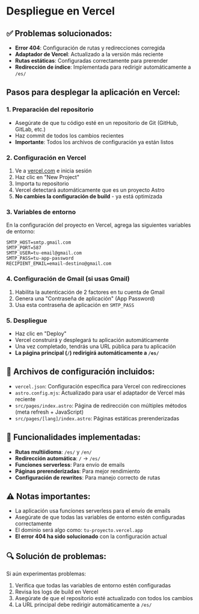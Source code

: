 # Despliegue en Vercel

## ✅ Problemas solucionados:
- **Error 404**: Configuración de rutas y redirecciones corregida
- **Adaptador de Vercel**: Actualizado a la versión más reciente
- **Rutas estáticas**: Configuradas correctamente para prerender
- **Redirección de índice**: Implementada para redirigir automáticamente a `/es/`

## Pasos para desplegar la aplicación en Vercel:

### 1. Preparación del repositorio
- Asegúrate de que tu código esté en un repositorio de Git (GitHub, GitLab, etc.)
- Haz commit de todos los cambios recientes
- **Importante**: Todos los archivos de configuración ya están listos

### 2. Configuración en Vercel
1. Ve a [vercel.com](https://vercel.com) e inicia sesión
2. Haz clic en "New Project"
3. Importa tu repositorio
4. Vercel detectará automáticamente que es un proyecto Astro
5. **No cambies la configuración de build** - ya está optimizada

### 3. Variables de entorno
En la configuración del proyecto en Vercel, agrega las siguientes variables de entorno:

```
SMTP_HOST=smtp.gmail.com
SMTP_PORT=587
SMTP_USER=tu-email@gmail.com
SMTP_PASS=tu-app-password
RECIPIENT_EMAIL=email-destino@gmail.com
```

### 4. Configuración de Gmail (si usas Gmail)
1. Habilita la autenticación de 2 factores en tu cuenta de Gmail
2. Genera una "Contraseña de aplicación" (App Password)
3. Usa esta contraseña de aplicación en `SMTP_PASS`

### 5. Despliegue
- Haz clic en "Deploy"
- Vercel construirá y desplegará tu aplicación automáticamente
- Una vez completado, tendrás una URL pública para tu aplicación
- **La página principal (`/`) redirigirá automáticamente a `/es/`**

## 🔧 Archivos de configuración incluidos:
- `vercel.json`: Configuración específica para Vercel con redirecciones
- `astro.config.mjs`: Actualizado para usar el adaptador de Vercel más reciente
- `src/pages/index.astro`: Página de redirección con múltiples métodos (meta refresh + JavaScript)
- `src/pages/[lang]/index.astro`: Páginas estáticas prerenderizadas

## 🚀 Funcionalidades implementadas:
- **Rutas multiidioma**: `/es/` y `/en/`
- **Redirección automática**: `/` → `/es/`
- **Funciones serverless**: Para envío de emails
- **Páginas prerenderizadas**: Para mejor rendimiento
- **Configuración de rewrites**: Para manejo correcto de rutas

## ⚠️ Notas importantes:
- La aplicación usa funciones serverless para el envío de emails
- Asegúrate de que todas las variables de entorno estén configuradas correctamente
- El dominio será algo como: `tu-proyecto.vercel.app`
- **El error 404 ha sido solucionado** con la configuración actual

## 🔍 Solución de problemas:
Si aún experimentas problemas:
1. Verifica que todas las variables de entorno estén configuradas
2. Revisa los logs de build en Vercel
3. Asegúrate de que el repositorio esté actualizado con todos los cambios
4. La URL principal debe redirigir automáticamente a `/es/`